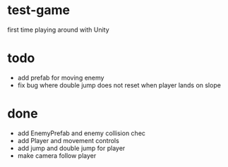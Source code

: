 # test-game
first time playing around with Unity 

# todo
* add prefab for moving enemy 
* fix bug where double jump does not reset when player lands on slope 

# done
* add EnemyPrefab and enemy collision chec
* add Player and movement controls
* add jump and double jump for player
* make camera follow player
